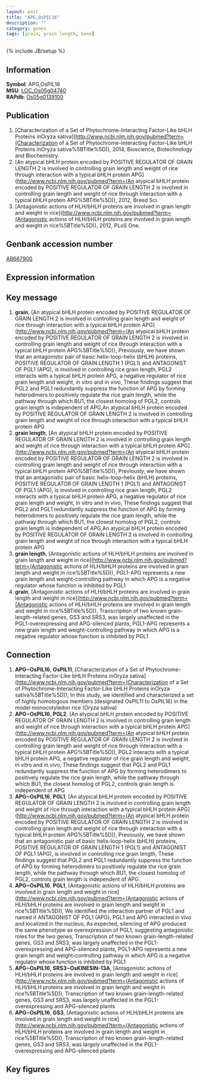 ```yaml
---
layout: post
title: "APG,OsPIL16"
description: ""
category: genes
tags: [grain, grain length, Gene]
---
```

{% include JB/setup %}

## Information
__Symbol__: APG,OsPIL16  
__MSU__: [LOC_Os05g04740](http://rice.plantbiology.msu.edu/cgi-bin/ORF_infopage.cgi?orf=LOC_Os05g04740)  
__RAPdb__: [Os05g0139100](http://rapdb.dna.affrc.go.jp/viewer/gbrowse_details/irgsp1?name=Os05g0139100)  

## Publication
1. [Characterization of a Set of Phytochrome-Interacting Factor-Like bHLH Proteins inOryza sativa](http://www.ncbi.nlm.nih.gov/pubmed?term=(Characterization of a Set of Phytochrome-Interacting Factor-Like bHLH Proteins inOryza sativa%5BTitle%5D)), 2014, Bioscience, Biotechnology and Biochemistry.
2. [An atypical bHLH protein encoded by POSITIVE REGULATOR OF GRAIN LENGTH 2 is involved in controlling grain length and weight of rice through interaction with a typical bHLH protein APG](http://www.ncbi.nlm.nih.gov/pubmed?term=(An atypical bHLH protein encoded by POSITIVE REGULATOR OF GRAIN LENGTH 2 is involved in controlling grain length and weight of rice through interaction with a typical bHLH protein APG%5BTitle%5D)), 2012, Breed Sci.
3. [Antagonistic actions of HLH/bHLH proteins are involved in grain length and weight in rice](http://www.ncbi.nlm.nih.gov/pubmed?term=(Antagonistic actions of HLH/bHLH proteins are involved in grain length and weight in rice%5BTitle%5D)), 2012, PLoS One.

## Genbank accession number
[AB667900](http://www.ncbi.nlm.nih.gov/nuccore/AB667900)

## Expression information

## Key message
1. __grain__, [An atypical bHLH protein encoded by POSITIVE REGULATOR OF GRAIN LENGTH 2 is involved in controlling grain length and weight of rice through interaction with a typical bHLH protein APG](http://www.ncbi.nlm.nih.gov/pubmed?term=(An atypical bHLH protein encoded by POSITIVE REGULATOR OF GRAIN LENGTH 2 is involved in controlling grain length and weight of rice through interaction with a typical bHLH protein APG%5BTitle%5D)),  Previously, we have shown that an antagonistic pair of basic helix-loop-helix (bHLH) proteins, POSITIVE REGULATOR OF GRAIN LENGTH 1 (PGL1) and ANTAGONIST OF PGL1 (APG), is involved in controlling rice grain length, PGL2 interacts with a typical bHLH protein APG, a negative regulator of rice grain length and weight, in vitro and in vivo, These findings suggest that PGL2 and PGL1 redundantly suppress the function of APG by forming heterodimers to positively regulate the rice grain length, while the pathway through which BU1, the closest homolog of PGL2, controls grain length is independent of APG,An atypical bHLH protein encoded by POSITIVE REGULATOR OF GRAIN LENGTH 2 is involved in controlling grain length and weight of rice through interaction with a typical bHLH protein APG
2. __grain length__, [An atypical bHLH protein encoded by POSITIVE REGULATOR OF GRAIN LENGTH 2 is involved in controlling grain length and weight of rice through interaction with a typical bHLH protein APG](http://www.ncbi.nlm.nih.gov/pubmed?term=(An atypical bHLH protein encoded by POSITIVE REGULATOR OF GRAIN LENGTH 2 is involved in controlling grain length and weight of rice through interaction with a typical bHLH protein APG%5BTitle%5D)),  Previously, we have shown that an antagonistic pair of basic helix-loop-helix (bHLH) proteins, POSITIVE REGULATOR OF GRAIN LENGTH 1 (PGL1) and ANTAGONIST OF PGL1 (APG), is involved in controlling rice grain length, PGL2 interacts with a typical bHLH protein APG, a negative regulator of rice grain length and weight, in vitro and in vivo, These findings suggest that PGL2 and PGL1 redundantly suppress the function of APG by forming heterodimers to positively regulate the rice grain length, while the pathway through which BU1, the closest homolog of PGL2, controls grain length is independent of APG,An atypical bHLH protein encoded by POSITIVE REGULATOR OF GRAIN LENGTH 2 is involved in controlling grain length and weight of rice through interaction with a typical bHLH protein APG
3. __grain length__, [Antagonistic actions of HLH/bHLH proteins are involved in grain length and weight in rice](http://www.ncbi.nlm.nih.gov/pubmed?term=(Antagonistic actions of HLH/bHLH proteins are involved in grain length and weight in rice%5BTitle%5D)),  PGL1-APG represents a new grain length and weight-controlling pathway in which APG is a negative regulator whose function is inhibited by PGL1
4. __grain__, [Antagonistic actions of HLH/bHLH proteins are involved in grain length and weight in rice](http://www.ncbi.nlm.nih.gov/pubmed?term=(Antagonistic actions of HLH/bHLH proteins are involved in grain length and weight in rice%5BTitle%5D)),  Transcription of two known grain-length-related genes, GS3 and SRS3, was largely unaffected in the PGL1-overexpressing and APG-silenced plants, PGL1-APG represents a new grain length and weight-controlling pathway in which APG is a negative regulator whose function is inhibited by PGL1

## Connection
1. __APG~OsPIL16__, __OsPIL11__, [Characterization of a Set of Phytochrome-Interacting Factor-Like bHLH Proteins inOryza sativa](http://www.ncbi.nlm.nih.gov/pubmed?term=(Characterization of a Set of Phytochrome-Interacting Factor-Like bHLH Proteins inOryza sativa%5BTitle%5D)),  In this study, we identified and characterized a set of highly homologous members (designated OsPIL11 to OsPIL16) in the model monocotyledon rice (Oryza sativa)
2. __APG~OsPIL16__, __PGL2__, [An atypical bHLH protein encoded by POSITIVE REGULATOR OF GRAIN LENGTH 2 is involved in controlling grain length and weight of rice through interaction with a typical bHLH protein APG](http://www.ncbi.nlm.nih.gov/pubmed?term=(An atypical bHLH protein encoded by POSITIVE REGULATOR OF GRAIN LENGTH 2 is involved in controlling grain length and weight of rice through interaction with a typical bHLH protein APG%5BTitle%5D)),  PGL2 interacts with a typical bHLH protein APG, a negative regulator of rice grain length and weight, in vitro and in vivo, These findings suggest that PGL2 and PGL1 redundantly suppress the function of APG by forming heterodimers to positively regulate the rice grain length, while the pathway through which BU1, the closest homolog of PGL2, controls grain length is independent of APG
3. __APG~OsPIL16__, __PGL1__, [An atypical bHLH protein encoded by POSITIVE REGULATOR OF GRAIN LENGTH 2 is involved in controlling grain length and weight of rice through interaction with a typical bHLH protein APG](http://www.ncbi.nlm.nih.gov/pubmed?term=(An atypical bHLH protein encoded by POSITIVE REGULATOR OF GRAIN LENGTH 2 is involved in controlling grain length and weight of rice through interaction with a typical bHLH protein APG%5BTitle%5D)),  Previously, we have shown that an antagonistic pair of basic helix-loop-helix (bHLH) proteins, POSITIVE REGULATOR OF GRAIN LENGTH 1 (PGL1) and ANTAGONIST OF PGL1 (APG), is involved in controlling rice grain length, These findings suggest that PGL2 and PGL1 redundantly suppress the function of APG by forming heterodimers to positively regulate the rice grain length, while the pathway through which BU1, the closest homolog of PGL2, controls grain length is independent of APG
4. __APG~OsPIL16__, __PGL1__, [Antagonistic actions of HLH/bHLH proteins are involved in grain length and weight in rice](http://www.ncbi.nlm.nih.gov/pubmed?term=(Antagonistic actions of HLH/bHLH proteins are involved in grain length and weight in rice%5BTitle%5D)),  We identified the interaction partner of PGL1 and named it ANTAGONIST OF PGL1 (APG), PGL1 and APG interacted in vivo and localized in the nucleus, As expected, silencing of APG produced the same phenotype as overexpression of PGL1, suggesting antagonistic roles for the two genes, Transcription of two known grain-length-related genes, GS3 and SRS3, was largely unaffected in the PGL1-overexpressing and APG-silenced plants, PGL1-APG represents a new grain length and weight-controlling pathway in which APG is a negative regulator whose function is inhibited by PGL1
5. __APG~OsPIL16__, __SRS3~OsKINESIN-13A__, [Antagonistic actions of HLH/bHLH proteins are involved in grain length and weight in rice](http://www.ncbi.nlm.nih.gov/pubmed?term=(Antagonistic actions of HLH/bHLH proteins are involved in grain length and weight in rice%5BTitle%5D)),  Transcription of two known grain-length-related genes, GS3 and SRS3, was largely unaffected in the PGL1-overexpressing and APG-silenced plants
6. __APG~OsPIL16__, __GS3__, [Antagonistic actions of HLH/bHLH proteins are involved in grain length and weight in rice](http://www.ncbi.nlm.nih.gov/pubmed?term=(Antagonistic actions of HLH/bHLH proteins are involved in grain length and weight in rice%5BTitle%5D)),  Transcription of two known grain-length-related genes, GS3 and SRS3, was largely unaffected in the PGL1-overexpressing and APG-silenced plants

## Key figures


